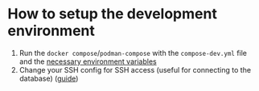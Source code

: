 # How to setup the development environment

1. Run the `docker compose`/`podman-compose` with the `compose-dev.yml` file and
   the [necessary environment variables](https://lieutenant-ecosystem.github.io/docs/Infrastructure/home)
2. Change your SSH config for SSH access (useful for connecting to the
   database) ([guide](https://developers.cloudflare.com/cloudflare-one/connections/connect-networks/use-cases/ssh/ssh-cloudflared-authentication/#2-connect-as-a-user))